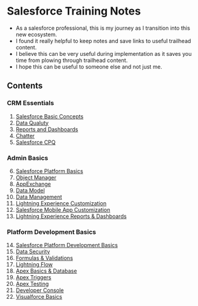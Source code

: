 # Salesforce Training Notes
- As a salesforce professional, this is my journey as I transition into this new ecosystem.
- I found it really helpful to keep notes and save links to useful trailhead content.
- I believe this can be very useful during implementation as it saves you time from plowing through trailhead content.
- I hope this can be useful to someone else and not just me.

## Contents
### CRM Essentials
1. [Salesforce Basic Concepts](01-BASICS.md)
2. [Data Qualuty](02-DATA-QUALITY.md)
3. [Reports and Dashboards](03-REPORTS-AND-DASHBOARDS.md)
4. [Chatter](04-CHATTER.md)
5. [Salesforce CPQ](05-SALESFORCE-CPQ.md)

### Admin Basics
6. [Salesforce Platform Basics](06-PLATFORM-BASICS.md)
7. [Object Manager](07-OBJECT-MANAGER.md)
8. [AppExchange](08-APPEXCHANGE.md)
9. [Data Model](09-DATA-MODEL.md)
10. [Data Management](10-DATA-MANAGEMENT.md)
11. [Lightning Experience Customization](11-LIGHTNING-EXPERIENCE-CUSTOMIZATION.md)
12. [Salesforce Mobile App Customization](12-MOBILE-APP-CUSTOMIZATION.md) 
13. [Lightning Experience Reports & Dashboards](13-LIGHTNING-EXPERIENCE-REPORTS-DASHBOARDS.md)

### Platform Development Basics
14. [Salesforce Platform Development Basics](14-PLATFORM-DEV-BASICS.md)
15. [Data Security](15-DATA-SECURITY.md)
16. [Formulas & Validations](16-FORMULAS-AND-VALIDATIONS.md)
17. [Lightning Flow](17-LIGHTNING-FLOW.md)
18. [Apex Basics & Database](18-APEX-BASICS-AND-DATABASE.md)
19. [Apex Triggers](19-APEX-TRIGGERS.md)
20. [Apex Testing](20-APEX-TESTING.md)
21. [Developer Console](21-DEVELOPER-CONSOLE.md)
22. [Visualforce Basics](22-VISUAL-FORCE-BASICS.md)